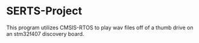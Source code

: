 # SERTS-Project
This program utilizes CMSIS-RTOS to play wav files off of a thumb drive on an stm32f407 discovery board.
